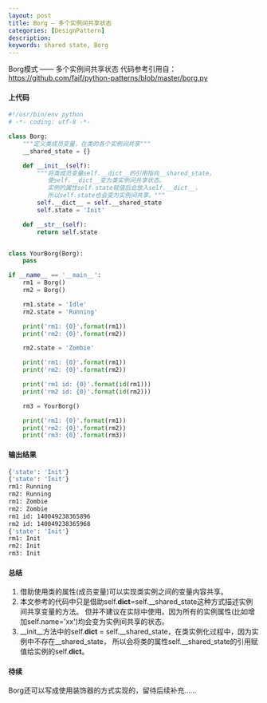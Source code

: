```yaml
---
layout: post
title: Borg — 多个实例间共享状态
categories: [DesignPattern]
description: 
keywords: shared state, Borg
---
```


Borg模式 —— 多个实例间共享状态
代码参考引用自：https://github.com/faif/python-patterns/blob/master/borg.py

#### 上代码
```python
#!/usr/bin/env python
# -*- coding: utf-8 -*-

class Borg:
    """定义类成员变量，在类的各个实例间共享"""
    __shared_state = {}

    def __init__(self):
        """将类成员变量self.__dict__的引用指向__shared_state，
           使self.__dict__变为类实例间共享状态。
           实例的属性self.state赋值后会放入self.__dict__，
           所以self.state也会变为实例间共享。"""
        self.__dict__ = self.__shared_state
        self.state = 'Init'

    def __str__(self):
        return self.state


class YourBorg(Borg):
    pass

if __name__ == '__main__':
    rm1 = Borg()
    rm2 = Borg()

    rm1.state = 'Idle'
    rm2.state = 'Running'

    print('rm1: {0}'.format(rm1))
    print('rm2: {0}'.format(rm2))

    rm2.state = 'Zombie'

    print('rm1: {0}'.format(rm1))
    print('rm2: {0}'.format(rm2))

    print('rm1 id: {0}'.format(id(rm1)))
    print('rm2 id: {0}'.format(id(rm2)))

    rm3 = YourBorg()

    print('rm1: {0}'.format(rm1))
    print('rm2: {0}'.format(rm2))
    print('rm3: {0}'.format(rm3))
```

#### 输出结果
```sh
{'state': 'Init'}
{'state': 'Init'}
rm1: Running
rm2: Running
rm1: Zombie
rm2: Zombie
rm1 id: 140049238365896
rm2 id: 140049238365968
{'state': 'Init'}
rm1: Init
rm2: Init
rm3: Init
```

#### 总结
1. 借助使用类的属性(成员变量)可以实现类实例之间的变量内容共享。
2. 本文参考的代码中只是借助self.__dict__=self.__shared_state这种方式描述实例间共享变量的方法。
   但并不建议在实际中使用。因为所有的实例属性(比如增加self.name='xx')均会变为实例间共享的状态。
3. __init__方法中的self.__dict__ = self.__shared_state，在类实例化过程中，因为实例中不存在__shared_state，
   所以会将类的属性self.__shared_state的引用赋值给实例的self.__dict__。


#### 待续
Borg还可以写成使用装饰器的方式实现的，留待后续补充……

